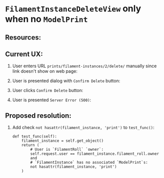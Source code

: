 # `FilamentInstanceDeleteView` only when no `ModelPrint`

## Resources:

## Current UX:

1. User enters URL `prints/filament-instances/2/delete/` manually since link doesn't show on web page:

1. User is presented dialog with `Confirm Delete` button:

1. User clicks `Confirm Delete` button:

1. User is presented `Server Error (500)`:

## Proposed resolution:

1. Add check `not hasattr(filament_instance, 'print')` to `test_func()`:
    ```
    def test_func(self):
        filament_instance = self.get_object()
        return (
            # User is `FilamentRoll` `owner`:
            self.request.user == filament_instance.filament_roll.owner
            and
            # `FilamentInstance` has no associated `ModelPrint`s:
            not hasattr(filament_instance, 'print')
        )
    ```